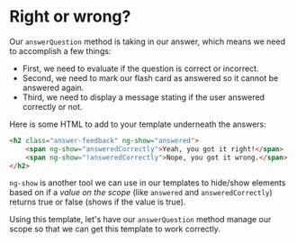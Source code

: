 # Right or wrong?

Our `answerQuestion` method is taking in our answer, which means we need to accomplish a few things:

- First, we need to evaluate if the question is correct or incorrect.
- Second, we need to mark our flash card as answered so it cannot be answered again.
- Third, we need to display a message stating if the user answered correctly or not.

Here is some HTML to add to your template underneath the answers:

```html
<h2 class="answer-feedback" ng-show="answered">
    <span ng-show="answeredCorrectly">Yeah, you got it right!</span>
    <span ng-show="!answeredCorrectly">Nope, you got it wrong.</span>
</h2>
```

`ng-show` is another tool we can use in our templates to hide/show elements based on if a *value on
the scope* (like `answered` and `answeredCorrectly`) returns true or false (shows if the value is true).

Using this template, let's have our `answerQuestion` method manage our scope so that we can get this
template to work correctly.
